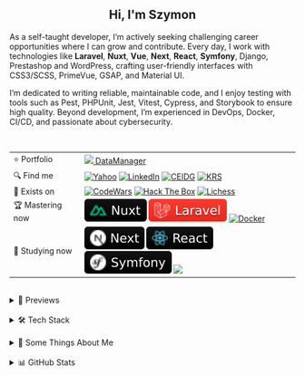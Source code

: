 <h2 align="center">
  Hi, I'm Szymon
</h2>

As a self-taught developer, I’m actively seeking challenging career opportunities where I can grow and contribute. Every day, I work with technologies like **Laravel**, **Nuxt**, **Vue**, **Next**, **React**, **Symfony**, Django, Prestashop and WordPress, crafting user-friendly interfaces with CSS3/SCSS, PrimeVue, GSAP, and Material UI.

I’m dedicated to writing reliable, maintainable code, and I enjoy testing with tools such as Pest, PHPUnit, Jest, Vitest, Cypress, and Storybook to ensure high quality. Beyond development, I’m experienced in DevOps, Docker, CI/CD, and passionate about cybersecurity.

<br>

<table>
  <tr>
    <td>⭐ Portfolio</td>
    <td>
      <a href="https://datamanager.atomic-it.org" target="_blank"><img src="https://github.com/SzymCode/SzymCode/assets/107359025/8454470d-3f70-484a-b12e-b902530cb9ba" height="12"> DataManager</a>
    </td>
  </tr>
  <tr>
    <td>🔍 Find me</td>
    <td>
      <a href="mailto:szymon.radomski@yahoo.com" target="_blank"><img src="https://img.shields.io/badge/Yahoo!-410093?logo=yahoo&logoColor=white" alt="Yahoo" /></a>
      <a href="https://www.linkedin.com/in/szymon-radomski/" target="_blank"><img src="https://img.shields.io/badge/LinkedIn-0A66C2?logo=linkedin&logoColor=white" alt="LinkedIn" /></a>
      <a href="https://aplikacja.ceidg.gov.pl/ceidg/ceidg.public.ui/SearchDetails.aspx?Id=177fdeed-09b6-45a4-b255-78fb8ea8db16" target="_blank"><img src="https://img.shields.io/badge/CEIDG-BB0A30" alt="CEIDG" /></a>
      <a href="https://wyszukiwarka-krs.ms.gov.pl/dane-szczegolowe-podmiotu;numerKRS=8956EYQf1XWH0%2FMfEQTuJA%3D%3D;typ=P" target="_blank"><img src="https://img.shields.io/badge/KRS-0052a5" alt="KRS" /></a>
    </td>
  </tr>
  <tr>
    <td>🚀 Exists on</td>
    <td>
      <a href="https://www.codewars.com/users/SzymCode" target="_blank"><img src="https://img.shields.io/badge/CodeWars-4%20KYU-1f5be7?logo=codewars&logoColor=white" alt="CodeWars" /></a>
      <a href="https://app.hackthebox.com/profile/2421667" target="_blank"><img src="https://img.shields.io/badge/HTB-111927?logo=hackthebox&logoColor=9FEF00" alt="Hack The Box" /></a>
      <a href="https://lichess.org/@/S1CChess" target="_blank"><img src="https://img.shields.io/badge/Lichess-000000?logo=lichess&logoColor=white" alt="Lichess" /></a>
    </td>
  </tr>
  <tr>
    <td>🏆 Mastering now</td>
    <td>
      <a href="https://nuxt.com/" target="_blank"><img src="/img/technologies/badge/nuxt.svg" alt="Nuxt badge" /></a>
      <a href="https://laravel.com/" target="_blank"><img src="/img/technologies/badge/laravel.svg" alt="Laravel badge" /></a>
      <a href="https://www.docker.com/" target="_blank"><img src="https://img.shields.io/badge/Docker-2496ED?logo=docker&logoColor=white" alt="Docker" /></a>
    </td>
  </tr>
  <tr>
    <td>📘 Studying now</td>
    <td>
      <a href="https://nextjs.org/" target="_blank"><img src="/img/technologies/badge/next.svg" alt="Next badge" /></a>
      <a href="https://react.dev/" target="_blank"><img src="/img/technologies/badge/react.svg" alt="React badge" /></a>
      <a href="https://symfony.com/" target="_blank"><img src="/img/technologies/badge/symfony.svg" alt="Symfony badge" /></a>
      <a href="https://kubernetes.io/" target="_blank"><img src="https://img.shields.io/badge/K8s-326CE5?&logo=kubernetes&logoColor=white" /></a>
    </td>
  </tr>
</table>


<br>



<details> <summary> 🔗 Previews </summary>
<br>
<table>
  <th>
    Project
  </th>  
  <th>
    Tech stack
  </th>
  <tr>
    <td>
      <a href="https://datamanager.atomic-it.org" target="_blank">
        DataManager
      </a>
    </td>
    <td>
      <a href="https://www.typescriptlang.org/" target="_blank"><img src="/img/technologies/logo/typescript.svg" height="25" width="25" alt="TypeScript" /></a>
      <a href="https://www.php.net/" target="_blank"><img src="/img/technologies/logo/php.svg" height="25" width="25" alt="PHP" /></a>
      <a href="https://laravel.com/" target="_blank"><img src="/img/technologies/logo/laravel.svg" height="25" width="25" alt="Laravel" /></a>
      <a href="https://nuxt.com/" target="_blank"><img src="/img/technologies/logo/nuxt.svg" height="25" width="25" alt="Nuxt" /></a>
      <a href="https://vuejs.org/" target="_blank"><img src="/img/technologies/logo/vue.svg" height="25" width="25" alt="Vue" /></a>
      <a href="https://pinia.vuejs.org/" target="_blank"><img src="/img/technologies/logo/pinia.svg" height="25" width="25" alt="Pinia" /></a>
      <a href="https://primevue.org/" target="_blank"><img src="/img/technologies/logo/primevue.svg" height="25" width="25" alt="PrimeVue" /></a>
      <a href="https://www.chartjs.org/" target="_blank"><img src="/img/technologies/logo/chart-js.svg" height="25" width="25" alt="Chart.js" /></a>
      <a href="https://greensock.com/gsap/" target="_blank"><img src="/img/technologies/logo/gsap.svg" height="25" width="25" alt="GSAP" /></a>
      <a href="https://sass-lang.com/" target="_blank"><img src="/img/technologies/logo/sass.svg" height="25" width="25" alt="Sass" /></a>
      <a href="https://html.com/" target="_blank"><img src="/img/technologies/logo/html5.svg" height="25" width="25" alt="HTML5" /></a>
      <a href="https://www.docker.com/" target="_blank"><img src="/img/technologies/logo/docker.svg" height="25" width="25" alt="Docker" /></a>
      <a href="https://www.heroku.com/" target="_blank"><img src="/img/technologies/logo/heroku.svg" height="25" width="25" alt="Heroku" /></a>
      <a href="https://www.mysql.com/" target="_blank"><img src="/img/technologies/logo/mysql.svg" height="25" width="25" alt="MySQL" /></a>
      <a href="https://pestphp.com/" target="_blank"><img src="/img/technologies/logo/pest.svg" height="24" width="24" alt="PestPHP" /></a>
      <a href="https://vitest.dev/" target="_blank"><img src="/img/technologies/logo/vitest.svg" height="25" width="25" alt="Vitest" /></a>
      <a href="https://storybook.js.org/" target="_blank"><img src="/img/technologies/logo/storybook.svg" height="25" width="25" alt="Storybook" /></a>
      <a href="https://www.cypress.io/" target="_blank"><img src="/img/technologies/logo/cypress.svg" height="25" width="25" alt="Cypress" /></a>
      <a href="https://biomejs.dev/" target="_blank"><img src="/img/technologies/logo/biome.svg" height="25" width="25" alt="Biome" /></a>
      <a href="https://stylelint.io/" target="_blank"><img src="/img/technologies/logo/stylelint.svg" height="25" width="25" alt="Stylelint" /></a>
      <a href="https://github.com/features/actions" target="_blank"><img src="/img/technologies/logo/github.svg" height="25" width="25" alt="Github Actions" /></a>
      <a href="https://typicode.github.io/husky/" target="_blank"><img src="/img/technologies/logo/husky.svg" height="25" width="25" alt="Husky" /></a>
      <a href="https://sonarcloud.io/" target="_blank"><img src="/img/technologies/logo/sonarcloud.svg" height="25" width="25" alt="SonarCloud" /></a>
    </td>
  </tr>
  <tr>
    <td>
      <a href="https://atomic-it.org/" target="_blank">
        Atomic IT
      </a>
    </td>
    <td>
      <a href="https://www.typescriptlang.org/" target="_blank"><img src="/img/technologies/logo/typescript.svg" height="25" width="25" alt="TypeScript" /></a>
      <a href="https://hub.nuxt.com/" target="_blank"><img src="/img/technologies/logo/nuxthub.svg" height="25" width="25" alt="NuxtHub" /></a>
      <a href="https://nuxt.com/" target="_blank"><img src="/img/technologies/logo/nuxt.svg" height="25" width="25" alt="Nuxt" /></a>
      <a href="https://vuejs.org/" target="_blank"><img src="/img/technologies/logo/vue.svg" height="25" width="25" alt="Vue" /></a>
      <a href="https://primevue.org/" target="_blank"><img src="/img/technologies/logo/primevue.svg" height="25" width="25" alt="PrimeVue" /></a>
      <a href="https://www.chartjs.org/" target="_blank"><img src="/img/technologies/logo/chart-js.svg" height="25" width="25" alt="Chart.js" /></a>
      <a href="https://sass-lang.com/" target="_blank"><img src="/img/technologies/logo/sass.svg" height="25" width="25" alt="Sass" /></a>
      <a href="https://html.com/" target="_blank"><img src="/img/technologies/logo/html5.svg" height="25" width="25" alt="HTML5" /></a>
      <a href="https://www.docker.com/" target="_blank"><img src="/img/technologies/logo/docker.svg" height="25" width="25" alt="Docker" /></a>
      <a href="https://vitest.dev/" target="_blank"><img src="/img/technologies/logo/vitest.svg" height="25" width="25" alt="Vitest" /></a>
      <a href="https://github.com/features/actions" target="_blank"><img src="/img/technologies/logo/github.svg" height="25" width="25" alt="Github Actions" /></a>
      <a href="https://typicode.github.io/husky/" target="_blank"><img src="/img/technologies/logo/husky.svg" height="25" width="25" alt="Husky" /></a>
      <a href="https://stylelint.io/" target="_blank"><img src="/img/technologies/logo/stylelint.svg" height="25" width="25" alt="Stylelint" /></a>
      <a href="https://eslint.org/" target="_blank"><img src="/img/technologies/logo/eslint.svg" height="25" width="25" alt="ESLint" /></a>
      <a href="https://prettier.io/" target="_blank"><img src="/img/technologies/logo/prettier.svg" height="25" width="25" alt="Prettier" /></a>
    </td>
  </tr>
  <tr>
    <td>
      <a href="https://github.com/Atomic-IT/NuxtStarter" target="_blank">
        NuxtStarter
      </a>
    </td>
    <td>
      <a href="https://www.typescriptlang.org/" target="_blank"><img src="/img/technologies/logo/typescript.svg" height="25" width="25" alt="TypeScript" /></a>
      <a href="https://hub.nuxt.com/" target="_blank"><img src="/img/technologies/logo/nuxthub.svg" height="25" width="25" alt="NuxtHub" /></a>
      <a href="https://nuxt.com/" target="_blank"><img src="/img/technologies/logo/nuxt.svg" height="25" width="25" alt="Nuxt" /></a>
      <a href="https://vuejs.org/" target="_blank"><img src="/img/technologies/logo/vue.svg" height="25" width="25" alt="Vue" /></a>
      <a href="https://sass-lang.com/" target="_blank"><img src="/img/technologies/logo/sass.svg" height="25" width="25" alt="Sass" /></a>
      <a href="https://html.com/" target="_blank"><img src="/img/technologies/logo/html5.svg" height="25" width="25" alt="HTML5" /></a>
      <a href="https://www.docker.com/" target="_blank"><img src="/img/technologies/logo/docker.svg" height="25" width="25" alt="Docker" /></a>
      <a href="https://vitest.dev/" target="_blank"><img src="/img/technologies/logo/vitest.svg" height="25" width="25" alt="Vitest" /></a>
      <a href="https://github.com/features/actions" target="_blank"><img src="/img/technologies/logo/github.svg" height="25" width="25" alt="Github Actions" /></a>
      <a href="https://typicode.github.io/husky/" target="_blank"><img src="/img/technologies/logo/husky.svg" height="25" width="25" alt="Husky" /></a>
      <a href="https://stylelint.io/" target="_blank"><img src="/img/technologies/logo/stylelint.svg" height="25" width="25" alt="Stylelint" /></a>
      <a href="https://eslint.org/" target="_blank"><img src="/img/technologies/logo/eslint.svg" height="25" width="25" alt="ESLint" /></a>
      <a href="https://prettier.io/" target="_blank"><img src="/img/technologies/logo/prettier.svg" height="25" width="25" alt="Prettier" /></a>
    </td>
  </tr>
  <tr>
    <td>
      <a href="https://vue-charts-sc.vercel.app/" target="_blank">
        VueCharts
      </a>
    </td>
    <td>
      <a href="https://www.typescriptlang.org/" target="_blank"><img src="/img/technologies/logo/typescript.svg" height="25" width="25" alt="TypeScript" /></a>
      <a href="https://vuejs.org/" target="_blank"><img src="/img/technologies/logo/vue.svg" height="25" width="25" alt="Vue" /></a>
      <a href="https://primevue.org/" target="_blank"><img src="/img/technologies/logo/primevue.svg" height="25" width="25" alt="PrimeVue" /></a>
      <a href="https://www.chartjs.org/" target="_blank"><img src="/img/technologies/logo/chart-js.svg" height="25" width="25" alt="Chart.js" /></a>
      <a href="https://html.com/" target="_blank"><img src="/img/technologies/logo/html5.svg" height="25" width="25" alt="HTML5" /></a>
      <a href="https://www.w3.org/Style/CSS/Overview.en.html" target="_blank"><img src="/img/technologies/logo/css3.svg" height="25" width="25" alt="CSS3" /></a>
      <a href="https://vite.dev/" target="_blank"><img src="/img/technologies/logo/vite.svg" height="25" width="25" alt="Vite" /></a>
      <a href="https://prettier.io/" target="_blank"><img src="/img/technologies/logo/prettier.svg" height="25" width="25" alt="Prettier" /></a>
    </td>
  </tr>
  <tr>
    <td>
      <a href="https://github.com/SzymCode/RecruitmentTasks/tree/patient-manager" target="_blank">
        PatientManager
      </a>
    </td>
    <td>
      <a href="https://www.typescriptlang.org/" target="_blank"><img src="/img/technologies/logo/typescript.svg" height="25" width="25" alt="TypeScript" /></a>
      <a href="https://www.php.net/" target="_blank"><img src="/img/technologies/logo/php.svg" height="25" width="25" alt="PHP" /></a>
      <a href="https://laravel.com/" target="_blank"><img src="/img/technologies/logo/laravel.svg" height="25" width="25" alt="Laravel" /></a>
      <a href="https://nuxt.com/" target="_blank"><img src="/img/technologies/logo/nuxt.svg" height="25" width="25" alt="Nuxt" /></a>
      <a href="https://vuejs.org/" target="_blank"><img src="/img/technologies/logo/vue.svg" height="25" width="25" alt="Vue" /></a>
      <a href="https://primevue.org/" target="_blank"><img src="/img/technologies/logo/primevue.svg" height="25" width="25" alt="PrimeVue" /></a>
      <a href="https://sass-lang.com/" target="_blank"><img src="/img/technologies/logo/sass.svg" height="25" width="25" alt="Sass" /></a>
      <a href="https://html.com/" target="_blank"><img src="/img/technologies/logo/html5.svg" height="25" width="25" alt="HTML5" /></a>
      <a href="https://www.docker.com/" target="_blank"><img src="/img/technologies/logo/docker.svg" height="25" width="25" alt="Docker" /></a>
      <a href="https://www.mysql.com/" target="_blank"><img src="/img/technologies/logo/mysql.svg" height="25" width="25" alt="MySQL" /></a>
      <a href="https://pestphp.com/" target="_blank"><img src="/img/technologies/logo/pest.svg" height="24" width="24" alt="PestPHP" /></a>
      <a href="https://biomejs.dev/" target="_blank"><img src="/img/technologies/logo/biome.svg" height="25" width="25" alt="Biome" /></a>
      <a href="https://github.com/features/actions" target="_blank"><img src="/img/technologies/logo/github.svg" height="25" width="25" alt="Github Actions" /></a>
      <a href="https://typicode.github.io/husky/" target="_blank"><img src="/img/technologies/logo/husky.svg" height="25" width="25" alt="Husky" /></a>
    </td>
  </tr>
  <tr>
    <td>
      <a href="https://github.com/SzymCode/RecruitmentTasks/tree/admin-panel" target="_blank">
        AdminPanel
      </a>
    </td>
    <td>
      <a href="https://www.typescriptlang.org/" target="_blank"><img src="/img/technologies/logo/typescript.svg" height="25" width="25" alt="TypeScript" /></a>
      <a href="https://www.php.net/" target="_blank"><img src="/img/technologies/logo/php.svg" height="25" width="25" alt="PHP" /></a>
      <a href="https://laravel.com/" target="_blank"><img src="/img/technologies/logo/laravel.svg" height="25" width="25" alt="Laravel" /></a>
      <a href="https://vuejs.org/" target="_blank"><img src="/img/technologies/logo/vue.svg" height="25" width="25" alt="Vue" /></a>
      <a href="https://getbootstrap.com/" target="_blank"><img src="/img/technologies/logo/bootstrap.svg" height="25" width="25" alt="Bootstrap" /></a>
      <a href="https://www.w3.org/Style/CSS/Overview.en.html" target="_blank"><img src="/img/technologies/logo/css3.svg" height="25" width="25" alt="CSS3" /></a>
      <a href="https://html.com/" target="_blank"><img src="/img/technologies/logo/html5.svg" height="25" width="25" alt="HTML5" /></a>
      <a href="https://www.docker.com/" target="_blank"><img src="/img/technologies/logo/docker.svg" height="25" width="25" alt="Docker" /></a>
      <a href="https://www.heroku.com/" target="_blank"><img src="/img/technologies/logo/heroku.svg" height="25" width="25" alt="Heroku" /></a>
      <a href="https://vite.dev/" target="_blank"><img src="/img/technologies/logo/vite.svg" height="25" width="25" alt="Vite" /></a>
      <a href="https://www.mysql.com/" target="_blank"><img src="/img/technologies/logo/mysql.svg" height="25" width="25" alt="MySQL" /></a>
      <a href="https://phpunit.de/" target="_blank"><img src="/img/technologies/logo/phpunit.svg" height="25" width="25" alt="PHPUnit" /></a>
      <a href="https://prettier.io/" target="_blank"><img src="/img/technologies/logo/prettier.svg" height="25" width="25" alt="Prettier" /></a>
    </td>
  </tr>
  <tr>
    <td>
      <a href="https://github.com/SzymCode/RecruitmentTasks/tree/linkhouse-blog" target="_blank">
        LinkhouseBlog
      </a>
    </td>
    <td>
      <a href="https://www.typescriptlang.org/" target="_blank"><img src="/img/technologies/logo/typescript.svg" height="25" width="25" alt="TypeScript" /></a>
      <a href="https://www.php.net/" target="_blank"><img src="/img/technologies/logo/php.svg" height="25" width="25" alt="PHP" /></a>
      <a href="https://laravel.com/" target="_blank"><img src="/img/technologies/logo/laravel.svg" height="25" width="25" alt="Laravel" /></a>
      <a href="https://vuejs.org/" target="_blank"><img src="/img/technologies/logo/vue.svg" height="25" width="25" alt="Vue" /></a>
      <a href="https://getbootstrap.com/" target="_blank"><img src="/img/technologies/logo/bootstrap.svg" height="25" width="25" alt="Bootstrap" /></a>
      <a href="https://www.w3.org/Style/CSS/Overview.en.html" target="_blank"><img src="/img/technologies/logo/css3.svg" height="25" width="25" alt="CSS3" /></a>
      <a href="https://html.com/" target="_blank"><img src="/img/technologies/logo/html5.svg" height="25" width="25" alt="HTML5" /></a>
      <a href="https://www.docker.com/" target="_blank"><img src="/img/technologies/logo/docker.svg" height="25" width="25" alt="Docker" /></a>
      <a href="https://www.heroku.com/" target="_blank"><img src="/img/technologies/logo/heroku.svg" height="25" width="25" alt="Heroku" /></a>
      <a href="https://vite.dev/" target="_blank"><img src="/img/technologies/logo/vite.svg" height="25" width="25" alt="Vite" /></a>
      <a href="https://www.mysql.com/" target="_blank"><img src="/img/technologies/logo/mysql.svg" height="25" width="25" alt="MySQL" /></a>
      <a href="https://pestphp.com/" target="_blank"><img src="/img/technologies/logo/pest.svg" height="25" width="25" alt="Pest" /></a>
      <a href="https://github.com/features/actions"><img src="/img/technologies/logo/github.svg" height="25" width="25" alt="Github Actions" /></a>
      <a href="https://typicode.github.io/husky/" target="_blank"><img src="/img/technologies/logo/husky.svg" height="25" width="25" alt="Husky" /></a>
      <a href="https://eslint.org/" target="_blank"><img src="/img/technologies/logo/eslint.svg" height="25" width="25" alt="ESLint" /></a>
      <a href="https://prettier.io/" target="_blank"><img src="/img/technologies/logo/prettier.svg" height="25" width="25" alt="Prettier" /></a>
    </td>
  </tr>
  <tr>
    <td>
      <a href="https://github.com/SzymCode/RecruitmentTasks/tree/article-system" target="_blank">
        ArticleSystem
      </a>
    </td>
    <td>
      <a href="https://www.javascript.com/" target="_blank"><img src="/img/technologies/logo/javascript.svg" height="25" width="25" alt="JavaScript" /></a>
      <a href="https://www.php.net/" target="_blank"><img src="/img/technologies/logo/php.svg" height="25" width="25" alt="PHP" /></a>
      <a href="https://laravel.com/" target="_blank"><img src="/img/technologies/logo/laravel.svg" height="25" width="25" alt="Laravel" /></a>
      <a href="https://vuejs.org/" target="_blank"><img src="/img/technologies/logo/vue.svg" height="25" width="25" alt="Vue" /></a>
      <a href="https://sass-lang.com/" target="_blank"><img src="/img/technologies/logo/sass.svg" height="25" width="25" alt="Sass" /></a>
      <a href="https://html.com/" target="_blank"><img src="/img/technologies/logo/html5.svg" height="25" width="25" alt="HTML5" /></a>
      <a href="https://www.heroku.com/" target="_blank"><img src="/img/technologies/logo/heroku.svg" height="25" width="25" alt="Heroku" /></a>
      <a href="https://vite.dev/" target="_blank"><img src="/img/technologies/logo/vite.svg" height="25" width="25" alt="Vite" /></a>
      <a href="https://www.mysql.com/" target="_blank"><img src="/img/technologies/logo/mysql.svg" height="25" width="25" alt="MySQL" /></a>
      <a href="https://pestphp.com/" target="_blank"><img src="/img/technologies/logo/pest.svg" height="25" width="25" alt="Pest" /></a>
      <a href="https://github.com/features/actions" target="_blank"><img src="/img/technologies/logo/github.svg" height="25" width="25" alt="Github Actions" /></a>
      <a href="https://typicode.github.io/husky/" target="_blank"><img src="/img/technologies/logo/husky.svg" height="25" width="25" alt="Husky" /></a>
      <a href="https://eslint.org/" target="_blank"><img src="/img/technologies/logo/eslint.svg" height="25" width="25" alt="ESLint" /></a>
      <a href="https://prettier.io/" target="_blank"><img src="/img/technologies/logo/prettier.svg" height="25" width="25" alt="Prettier" /></a>
    </td>
  </tr>
  <tr>
    <td>
      <a href="https://github.com/SzymCode/RecruitmentTasks/tree/tag-manager" target="_blank">
        TagManager
      </a>
    </td>
    <td>
      <a href="https://www.typescriptlang.org/" target="_blank"><img src="/img/technologies/logo/typescript.svg" height="25" width="25" alt="TypeScript" /></a>
      <a href="https://react.dev/" target="_blank"><img src="/img/technologies/logo/react.svg" height="25" width="25" alt="React" /></a>
      <a href="https://redux.js.org/" target="_blank"><img src="/img/technologies/logo/redux.svg" height="25" width="25" alt="Redux" /></a>
      <a href="https://html.com/" target="_blank"><img src="/img/technologies/logo/html5.svg" height="25" width="25" alt="HTML5" /></a>
      <a href="https://chakra-ui.com/" target="_blank"><img src="/img/technologies/logo/chakra-ui.svg" height="25" width="25" alt="Chakra UI" /></a>
      <a href="https://storybook.js.org/" target="_blank"><img src="/img/technologies/logo/storybook.svg" height="25" width="25" alt="Storybook" /></a>
      <a href="https://www.heroku.com/" target="_blank"><img src="/img/technologies/logo/heroku.svg" height="25" width="25" alt="Heroku" /></a>
      <a href="https://vite.dev/" target="_blank"><img src="/img/technologies/logo/vite.svg" height="25" width="25" alt="Vite" /></a>
      <a href="https://typicode.github.io/husky/" target="_blank"><img src="/img/technologies/logo/husky.svg" height="25" width="25" alt="Husky" /></a>
      <a href="https://eslint.org/" target="_blank"><img src="/img/technologies/logo/eslint.svg" height="25" width="25" alt="ESLint" /></a>
      <a href="https://prettier.io/" target="_blank"><img src="/img/technologies/logo/prettier.svg" height="25" width="25" alt="Prettier" /></a>
    </td>
  </tr>
  <tr>
    <td>
      <a href="https://www.szymco.de" target="_blank">
        Portfolio
      </a>
    </td>
    <td>
      <a href="https://www.typescriptlang.org/" target="_blank"><img src="/img/technologies/logo/typescript.svg" height="25" width="25" alt="TypeScript" /></a>
      <a href="https://nextjs.org/" target="_blank"><img src="/img/technologies/logo/next.svg" height="25" width="25" alt="Next" /></a>
      <a href="https://react.dev/" target="_blank"><img src="/img/technologies/logo/react.svg" height="25" width="25" alt="React" /></a>
      <a href="https://tailwindcss.com/" target="_blank"><img src="/img/technologies/logo/tailwind.svg" height="25" width="25" alt="Tailwind" /></a>
      <a href="https://html.com/" target="_blank"><img src="/img/technologies/logo/html5.svg" height="25" width="25" alt="HTML5" /></a>
      <a href="https://eslint.org/" target="_blank"><img src="/img/technologies/logo/eslint.svg" height="25" width="25" alt="ESLint" /></a>
      <a href="https://prettier.io/" target="_blank"><img src="/img/technologies/logo/prettier.svg" height="25" width="25" alt="Prettier" /></a>
    </td>
  </tr>
  <tr>
    <td>
      <a href="https://www.timeless-books.com" target="_blank">
        TimelessBooks
      </a>
    </td>
    <td>
      <a href="https://www.typescriptlang.org/" target="_blank"><img src="/img/technologies/logo/typescript.svg" height="25" width="25" alt="TypeScript" /></a>
      <a href="https://vuejs.org/" target="_blank"><img src="/img/technologies/logo/vue.svg" height="25" width="25" alt="Vue" /></a>
      <a href="https://primevue.org/" target="_blank"><img src="/img/technologies/logo/primevue.svg" height="25" width="25" alt="PrimeVue" /></a>
      <a href="https://html.com/" target="_blank"><img src="/img/technologies/logo/html5.svg" height="25" width="25" alt="HTML5" /></a>
      <a href="https://www.w3.org/Style/CSS/Overview.en.html" target="_blank"><img src="/img/technologies/logo/css3.svg" height="25" width="25" alt="CSS3" /></a>
      <a href="https://vite.dev/" target="_blank"><img src="/img/technologies/logo/vite.svg" height="25" width="25" alt="Vite" /></a>
      <a href="https://typicode.github.io/husky/" target="_blank"><img src="/img/technologies/logo/husky.svg" height="25" width="25" alt="Husky" /></a>
      <a href="https://eslint.org/" target="_blank"><img src="/img/technologies/logo/eslint.svg" height="25" width="25" alt="ESLint" /></a>
      <a href="https://prettier.io/" target="_blank"><img src="/img/technologies/logo/prettier.svg" height="25" width="25" alt="Prettier" /></a>
    </td>
  </tr>
  <tr>
    <td>
      <a href="https://www.giard-design.szymco.de" target="_blank">
        GiardDesign
      </a>
    </td>
    <td>
      <a href="https://www.javascript.com/" target="_blank"><img src="/img/technologies/logo/javascript.svg" height="25" width="25" alt="JavaScript" /></a>
      <a href="https://getbootstrap.com/" target="_blank"><img src="/img/technologies/logo/bootstrap.svg" height="25" width="25" alt="Bootstrap" /></a>
      <a href="https://tailwindcss.com/" target="_blank"><img src="/img/technologies/logo/tailwind.svg" height="25" width="25" alt="Tailwind" /></a>
      <a href="https://html.com/" target="_blank"><img src="/img/technologies/logo/html5.svg" height="25" width="25" alt="HTML5" /></a>
    </td>
  </tr>
  <tr>
    <td>
      <a href="https://www.la-mountains.szymco.de" target="_blank">
        LAMountains
      </a>
    </td>
    <td>
      <a href="https://www.javascript.com/" target="_blank"><img src="/img/technologies/logo/javascript.svg" height="25" width="25" alt="JavaScript" /></a>
      <a href="https://getbootstrap.com/" target="_blank"><img src="/img/technologies/logo/bootstrap.svg" height="25" width="25" alt="Bootstrap" /></a>
      <a href="https://www.w3.org/Style/CSS/Overview.en.html" target="_blank"><img src="/img/technologies/logo/css3.svg" height="25" width="25" alt="CSS3" /></a>
      <a href="https://html.com/" target="_blank"><img src="/img/technologies/logo/html5.svg" height="25" width="25" alt="HTML5" /></a>
    </td>
  </tr>
  <tr>
    <td>
      <a href="https://www.google-browser.szymco.de" target="_blank">
        GoogleBrowser
      </a>
    </td>
    <td>
      <a href="https://www.typescriptlang.org/" target="_blank"><img src="/img/technologies/logo/typescript.svg" height="25" width="25" alt="TypeScript" /></a>
      <a href="https://react.dev/" target="_blank"><img src="/img/technologies/logo/react.svg" height="25" width="25" alt="React" /></a>
      <a href="https://tailwindcss.com/" target="_blank"><img src="/img/technologies/logo/tailwind.svg" height="25" width="25" alt="Tailwind" /></a>
      <a href="https://html.com/" target="_blank"><img src="/img/technologies/logo/html5.svg" height="25" width="25" alt="HTML5" /></a>
    </td>
  </tr>
  <tr>
    <td>
      <a href="https://www.e-commerce.szymco.de" target="_blank">
        ECommerce
      </a>
    </td>
    <td>
      <a href="https://www.javascript.com/" target="_blank"><img src="/img/technologies/logo/javascript.svg" height="25" width="25" alt="JavaScript" /></a>
      <a href="https://nextjs.org/" target="_blank"><img src="/img/technologies/logo/next.svg" height="25" width="25" alt="Next" /></a>
      <a href="https://react.dev/" target="_blank"><img src="/img/technologies/logo/react.svg" height="25" width="25" alt="React" /></a>
      <a href="https://redux.js.org/" target="_blank"><img src="/img/technologies/logo/redux.svg" height="25" width="25" alt="Redux" /></a>
      <a href="https://tailwindcss.com/" target="_blank"><img src="/img/technologies/logo/tailwind.svg" height="25" width="25" alt="Tailwind" /></a>
      <a href="https://html.com/" target="_blank"><img src="/img/technologies/logo/html5.svg" height="25" width="25" alt="HTML5" /></a>
      <a href="https://strapi.io/" target="_blank"><img src="/img/technologies/logo/strapi.svg" height="25" width="25" alt="Strapi" /></a>
      <a href="https://eslint.org/" target="_blank"><img src="/img/technologies/logo/eslint.svg" height="25" width="25" alt="ESLint" /></a>
    </td>
  </tr>
  <tr>
    <td>
      <a href="https://github.com/SzymCode/DiscordClone" target="_blank">
        DiscordClone
      </a>
    </td>
    <td>
      <a href="https://www.javascript.com/" target="_blank"><img src="/img/technologies/logo/javascript.svg" height="25" width="25" alt="JavaScript" /></a>
      <a href="https://react.dev/" target="_blank"><img src="/img/technologies/logo/react.svg" height="25" width="25" alt="React" /></a>
      <a href="https://redux.js.org/" target="_blank"><img src="/img/technologies/logo/redux.svg" height="25" width="25" alt="Redux" /></a>
      <a href="https://tailwindcss.com/" target="_blank"><img src="/img/technologies/logo/tailwind.svg" height="25" width="25" alt="Tailwind" /></a>
      <a href="https://html.com/" target="_blank"><img src="/img/technologies/logo/html5.svg" height="25" width="25" alt="HTML5" /></a>
      <a href="https://firebase.google.com/" target="_blank"><img src="/img/technologies/logo/firebase.svg" height="25" width="25" alt="Firebase" /></a>
    </td>
  </tr>
  <tr>
    <td>
      <a href="https://github.com/SzymCode/RegistrationDjango" target="_blank">
        Registration
      </a>
    </td>
    <td>
      <a href="https://www.python.org/" target="_blank"><img src="/img/technologies/logo/python.svg" height="25" width="25" alt="Python" /></a>
      <a href="https://www.djangoproject.com/" target="_blank"><img src="/img/technologies/logo/django.svg" height="25" width="25" alt="Django" /></a>
      <a href="https://www.w3.org/Style/CSS/Overview.en.html" target="_blank"><img src="/img/technologies/logo/css3.svg" height="25" width="25" alt="CSS3" /></a>
      <a href="https://tailwindcss.com/" target="_blank"><img src="/img/technologies/logo/tailwind.svg" height="25" width="25" alt="Tailwind" /></a>
      <a href="https://html.com/" target="_blank"><img src="/img/technologies/logo/html5.svg" height="25" width="25" alt="HTML5" /></a>
      <a href="https://www.docker.com/" target="_blank"><img src="/img/technologies/logo/docker.svg" height="25" width="25" alt="Docker" /></a>
      <a href="https://www.heroku.com/" target="_blank"><img src="/img/technologies/logo/heroku.svg" height="25" width="25" alt="Heroku" /></a>
    </td>
  </tr>
  <tr>
    <td>
      <a href="https://www.rwd-navbar.szymco.de" target="_blank">
        RWD Navbar
      </a>
    </td>
    <td>
      <a href="https://www.javascript.com/" target="_blank"><img src="/img/technologies/logo/javascript.svg" height="25" width="25" alt="JavaScript" /></a>
      <a href="https://www.w3.org/Style/CSS/Overview.en.html" target="_blank"><img src="/img/technologies/logo/css3.svg" height="25" width="25" alt="CSS3" /></a>
      <a href="https://html.com/" target="_blank"><img src="/img/technologies/logo/html5.svg" height="25" width="25" alt="HTML5" /></a>
    </td>
  </tr>
  <tr>
    <td>
      <a href="https://www.rwd-footer.szymco.de" target="_blank">
        RWD Footer
      </a>
    </td>
    <td>
      <a href="https://www.w3.org/Style/CSS/Overview.en.html" target="_blank"><img src="/img/technologies/logo/css3.svg" height="25" width="25" alt="CSS3" /></a>
      <a href="https://html.com/" target="_blank"><img src="/img/technologies/logo/html5.svg" height="25" width="25" alt="HTML5" /></a>
    </td>
  </tr>
</table>

</details>    
<br>


<details> <summary> 🛠️ Tech Stack  </summary>

<br>
<table>
  <tr>
    <td>
      <b> Language </b>
    </td>
    <td>
      <a href="https://www.php.net/" target="_blank"><img src="/img/technologies/badge/php.svg" alt="PHP badge" /></a>
      <a href="https://www.typescriptlang.org/" target="_blank"><img src="/img/technologies/badge/typescript.svg" alt="TypeScript badge" /></a>
      <a href="https://www.javascript.com/" target="_blank"><img src="/img/technologies/badge/javascript.svg" alt="JavaScript badge" /></a>
      <a href="https://html.com/" target="_blank"><img src="/img/technologies/badge/html5.svg" alt="HTML5 badge" /></a>
      <a href="https://www.w3.org/Style/CSS/Overview.en.html" target="_blank"><img src="/img/technologies/badge/css3.svg" alt="CSS3 badge" /></a>
      <a href="https://www.python.org/" target="_blank"><img src="/img/technologies/badge/python.svg" alt="Python badge" /></a>
      <a href="https://www.gcode.org/" target="_blank"><img src="/img/technologies/badge/g-code.svg" alt="G-code badge" /></a>
      <a href="https://www.cplusplus.com/" target="_blank"><img src="/img/technologies/badge/c++.svg" alt="C++ badge" /></a>
      <a href="https://www.markdownguide.org/" target="_blank"><img src="/img/technologies/badge/markdown.svg" alt="MarkDown badge" /></a>
    </td>
  </tr>
  <tr>
    <td>
     <b> Main </b>
    </td>
    <td>
      <a href="https://www.prestashop.com/" target="_blank"><img src="/img/technologies/badge/prestashop.svg" alt="PrestaShop badge" /></a>
      <a href="https://laravel.com/" target="_blank"><img src="/img/technologies/badge/laravel.svg" alt="Laravel badge" /></a>
      <a href="https://nuxt.com/" target="_blank"><img src="/img/technologies/badge/nuxt.svg" alt="Nuxt badge" /></a>
      <a href="https://vuejs.org/" target="_blank"><img src="/img/technologies/badge/vue.svg" alt="Vue badge" /></a>
      <a href="https://sass-lang.com/" target="_blank"><img src="/img/technologies/badge/sass.svg" alt="Sass badge" /></a>
      <a href="https://www.chartjs.org/" target="_blank"><img src="/img/technologies/badge/chart-js.svg" alt="Chart.js badge" /></a>
      <a href="https://storybook.js.org/" target="_blank"><img src="/img/technologies/badge/storybook.svg" alt="Storybook badge" /></a>
      <a href="https://vitest.dev/" target="_blank"><img src="/img/technologies/badge/vitest.svg" alt="Vitest badge" /></a>
    </td>
  </tr>
  <tr>
    <td>
      Intermediate
    </td>
    <td>
      <a href="https://symfony.com/" target="_blank"><img src="/img/technologies/badge/symfony.svg" alt="Symfony badge" /></a>
      <a href="https://nextjs.org/" target="_blank"><img src="/img/technologies/badge/next.svg" alt="Next badge" /></a>
      <a href="https://react.dev/" target="_blank"><img src="/img/technologies/badge/react.svg" alt="React badge" /></a>
      <a href="https://www.djangoproject.com/" target="_blank"><img src="/img/technologies/badge/django.svg" alt="Django badge" /></a>
      <a href="https://ui.shadcn.com/" target="_blank"><img src="/img/technologies/badge/shadcn.svg" alt="shadcn badge" /></a>
      <a href="https://tailwindcss.com/" target="_blank"><img src="/img/technologies/badge/tailwind.svg" alt="Tailwind badge" /></a>
      <a href="https://jquery.com/" target="_blank"><img src="/img/technologies/badge/jquery.svg" alt="jQuery badge" /></a>
      <a href="https://vite.dev/" target="_blank"><img src="/img/technologies/badge/vite.svg" alt="Vite badge" /></a>
      <a href="https://www.cypress.io/" target="_blank"><img src="/img/technologies/badge/cypress.svg" alt="Cypress badge" /></a>
    </td>
  </tr>
  <tr>
    <td>
      Have experienced
    </td>
    <td>
      <a href="https://getbootstrap.com/" target="_blank"><img src="/img/technologies/badge/bootstrap.svg" alt="Bootstrap badge" /></a>
      <a href="https://mui.com/" target="_blank"><img src="/img/technologies/badge/mui.svg" alt="Material UI badge" /></a>
      <a href="https://quasar.dev/" target="_blank"><img src="/img/technologies/badge/quasar.svg" alt="Quasar badge" /></a>
      <a href="https://chakra-ui.com/" target="_blank"><img src="/img/technologies/badge/chakra-ui.svg" alt="Chakra UI badge" /></a>
      <a href="https://wordpress.org/" target="_blank"><img src="/img/technologies/badge/wordpress.svg" alt="WordPress badge" /></a>
      <a href="https://jestjs.io/" target="_blank"><img src="/img/technologies/badge/jest.svg" alt="Jest badge" /></a>
      <a href="https://nestjs.com/" target="_blank"><img src="/img/technologies/badge/nest-js.svg" alt="Nest.js badge" /></a>
      <a href="https://webpack.js.org/" target="_blank"><img src="/img/technologies/badge/webpack.svg" alt="Webpack badge" /></a>
    </td>
  </tr>
  <tr>
    <td>
      State Management
    </td>
    <td>
      <a href="https://nuxt.com/docs/4.x/api/composables/use-state" target="_blank"><img src="/img/technologies/badge/nuxt-use-state.svg" alt="Nuxt useState badge" /></a>
      <a href="https://nuxt.com/docs/4.x/api/composables/use-cookie" target="_blank"><img src="/img/technologies/badge/nuxt-use-cookie.svg" alt="Nuxt useCookie badge" /></a>
      <a href="https://pinia.vuejs.org/" target="_blank"><img src="/img/technologies/badge/pinia.svg" alt="Pinia badge" /></a>
      <a href="https://react.dev/reference/react/useState" target="_blank"><img src="/img/technologies/badge/react-use-state.svg" alt="React useState badge" /></a>
      <a href="https://redux.js.org/" target="_blank"><img src="/img/technologies/badge/redux.svg" alt="Redux badge" /></a>
      <a href="https://developer.mozilla.org/en-US/docs/Web/API/Window/localStorage" target="_blank"><img src="/img/technologies/badge/local-storage.svg" alt="localStorage badge" /></a>
      <a href="https://developer.mozilla.org/en-US/docs/Web/API/Window/sessionStorage" target="_blank"><img src="/img/technologies/badge/session-storage.svg" alt="sessionStorage badge" /></a>
    </td>
  </tr>
  <tr>
    <td>
      Database
    </td>
    <td>
      <a href="https://www.mysql.com/" target="_blank"><img src="/img/technologies/badge/mysql.svg" alt="MySQL badge" /></a>
      <a href="https://mariadb.org/" target="_blank"><img src="/img/technologies/badge/mariadb.svg" alt="MariaDB badge" /></a>
      <a href="https://www.sqlite.org/index.html" target="_blank"><img src="/img/technologies/badge/sqlite.svg" alt="SQLite badge" /></a>
      <a href="https://www.postgresql.org/" target="_blank"><img src="/img/technologies/badge/postgresql.svg" alt="PostgreSQL badge" /></a>
      <a href="https://redis.io/" target="_blank"><img src="/img/technologies/badge/redis.svg" alt="Redis badge" /></a>
    </td>
  </tr>
  <tr>
    <td>
      IDE
    </td>
    <td>
      <a href="https://www.jetbrains.com/phpstorm/" target="_blank"><img src="/img/technologies/badge/phpstorm.svg" alt="PhpStorm badge" /></a>
      <a href="https://code.visualstudio.com/" target="_blank"><img src="/img/technologies/badge/vs-code.svg" alt="Visual Studio Code badge" /></a>
      <a href="https://www.jetbrains.com/pycharm/" target="_blank"><img src="/img/technologies/badge/pycharm.svg" alt="PyCharm badge" /></a>
      <a href="https://jupyter.org/" target="_blank"><img src="/img/technologies/badge/jupyter.svg" alt="Jupyter badge" /></a>
    </td>
  </tr>
  <tr>
    <td>
      Tool
    </td>
    <td>
      <a href="https://git-scm.com/" target="_blank"><img src="/img/technologies/badge/git.svg" alt="Git badge" /></a>
      <a href="https://www.docker.com/" target="_blank"><img src="/img/technologies/badge/docker.svg" alt="Docker badge" /></a>
      <a href="https://neovim.io/" target="_blank"><img src="/img/technologies/badge/neovim.svg" alt="Neovim badge" /></a>
      <a href="https://nano-editor.org/" target="_blank"><img src="/img/technologies/badge/nano.svg" alt="Nano badge" /></a>
      <a href="https://www.apachefriends.org/" target="_blank"><img src="/img/technologies/badge/xampp.svg" alt="XAMPP badge" /></a>
      <a href="https://filezilla-project.org/" target="_blank"><img src="/img/technologies/badge/filezilla.svg" alt="FileZilla badge" /></a>
      <a href="https://www.figma.com/" target="_blank"><img src="/img/technologies/badge/figma.svg" alt="Figma badge" /></a>
      <a href="https://www.postman.com/" target="_blank"><img src="/img/technologies/badge/postman.svg" alt="Postman badge" /></a>
    </td>
  </tr>
  <tr>
    <td>
      Terminal
    </td>
    <td>
      <a href="https://sw.kovidgoyal.net/kitty/" target="_blank"><img src="/img/technologies/badge/kitty.svg" alt="Kitty badge" /></a>
      <a href="https://fishshell.com/" target="_blank"><img src="/img/technologies/badge/fish.svg" alt="Fish badge" /></a>
      <a href="https://zsh.sourceforge.io/" target="_blank"><img src="/img/technologies/badge/zsh.svg" alt="Zsh badge" /></a>
      <a href="https://www.gnu.org/software/bash/" target="_blank"><img src="/img/technologies/badge/bash.svg" alt="Bash badge" /></a>
      <a href="https://learn.microsoft.com/en-us/powershell/" target="_blank"><img src="/img/technologies/badge/powershell.svg" alt="PowerShell badge" /></a>
    </td>
  </tr>
  <tr>
    <td>
      Package Manager
    </td>
    <td>
      <a href="https://getcomposer.org/" target="_blank"><img src="/img/technologies/badge/composer.svg" alt="Composer badge" /></a>
      <a href="https://www.npmjs.com/" target="_blank"><img src="/img/technologies/badge/npm.svg" alt="NPM badge" /></a>
      <a href="https://pnpm.io/" target="_blank"><img src="/img/technologies/badge/pnpm.svg" alt="pnpm badge" /></a>
      <a href="https://yarnpkg.com/" target="_blank"><img src="/img/technologies/badge/yarn.svg" alt="Yarn badge" /></a>
      <a href="https://aur.archlinux.org/" target="_blank"><img src="/img/technologies/badge/aur.svg" alt="AUR badge" /></a>
      <a href="https://github.com/Jguer/yay" target="_blank"><img src="/img/technologies/badge/yay.svg" alt="YAY badge" /></a>
      <a href="https://archlinux.org/packages/core/x86_64/pacman/" target="_blank"><img src="/img/technologies/badge/pacman.svg" alt="Pacman badge" /></a>
      <a href="https://archlinux.org/packages/extra/x86_64/pamac-manager/" target="_blank"><img src="/img/technologies/badge/pamac.svg" alt="Pacman badge" /></a>
      <a href="https://snapcraft.io/" target="_blank"><img src="/img/technologies/badge/snapcraft.svg" alt="Snapcraft badge" /></a>
    </td>
  </tr>
  <tr>
    <td>
      CI/CD
    </td>
    <td>
      <a href="https://docs.github.com/en/actions" target="_blank"><img src="/img/technologies/badge/github-actions.svg" alt="Github Actions badge" /></a>
      <a href="https://typicode.github.io/husky/#/" target="_blank"><img src="/img/technologies/badge/husky.svg" alt="Husky badge" /></a>
      <a href="https://support.atlassian.com/bitbucket-cloud/docs/get-started-with-bitbucket-pipelines/" target="_blank"><img src="/img/technologies/badge/bitbucket.svg" alt="Bitbucket badge" /></a>
    </td>
  </tr>
  <tr>
    <td>
      Project Management
    </td>
    <td>
      <a href="https://docs.github.com/en/issues/organizing-your-work-with-project-boards" target="_blank"><img src="/img/technologies/badge/github-projects.svg" alt="Github Projects badge" /></a>
      <a href="https://asana.com/" target="_blank"><img src="/img/technologies/badge/asana.svg" alt="Asana badge" /></a>
      <a href="https://www.atlassian.com/software/jira" target="_blank"><img src="/img/technologies/badge/jira.svg" alt="Jira badge" /></a>
      <a href="https://trello.com/" target="_blank"><img src="/img/technologies/badge/trello.svg" alt="Trello badge" /></a>
    </td>
  </tr>
  <tr>
    <td>
      Deployment
    </td>
    <td>
      <a href="https://pages.github.com/" target="_blank"><img src="/img/technologies/badge/github-pages.svg" alt="GitHub Pages badge" /></a>
      <a href="https://www.cloudflare.com/" target="_blank"><img src="/img/technologies/badge/cloudflare.svg" alt="Cloudflare badge" /></a>
      <a href="https://www.heroku.com/" target="_blank"><img src="/img/technologies/badge/heroku.svg" alt="Heroku badge" /></a>
      <a href="https://vercel.com/" target="_blank"><img src="/img/technologies/badge/vercel.svg" alt="Vercel badge" /></a>
      <a href="https://hub.nuxt.com/" target="_blank"><img src="/img/technologies/badge/nuxthub.svg" alt="NuxtHub badge" /></a>
      <a href="https://www.netlify.com/" target="_blank"><img src="/img/technologies/badge/netlify.svg" alt="Netlify badge" /></a>
    </td>
  </tr>
  <tr>
    <td>
      Code Maintenance
    </td>
    <td>
      <a href="https://biomejs.dev/" target="_blank"><img src="/img/technologies/badge/biome.svg" alt="Biome badge" /></a>
      <a href="https://pint.dev/" target="_blank"><img src="/img/technologies/badge/pint.svg" alt="Pint badge" /></a>
      <a href="https://www.typescriptlang.org/" target="_blank"><img src="/img/technologies/badge/tsc.svg" alt="TSC badge" /></a>
      <a href="https://eslint.org/" target="_blank"><img src="/img/technologies/badge/eslint.svg" alt="ESLint badge" /></a>
      <a href="https://stylelint.io/" target="_blank"><img src="/img/technologies/badge/stylelint.svg" alt="Stylelint badge" /></a>
      <a href="https://prettier.io/" target="_blank"><img src="/img/technologies/badge/prettier.svg" alt="Prettier badge" /></a>
      <a href="https://sentry.io/" target="_blank"><img src="/img/technologies/badge/sentry.svg" alt="Sentry badge" /></a>
    </td>
  </tr>
  <tr>
    <td>
      OS
    </td>
    <td>
      <a href="https://archlinux.org/" target="_blank"><img src="/img/technologies/badge/arch.svg" alt="Arch badge" /></a>
      <a href="https://cachyos.org/" target="_blank"><img src="/img/technologies/badge/cachyos.svg" alt="CachyOS badge" /></a>
      <a href="https://blackarch.org/" target="_blank"><img src="/img/technologies/badge/blackarch.svg" alt="BlackArch badge" /></a>
      <a href="https://manjaro.org/" target="_blank"><img src="/img/technologies/badge/manjaro.svg" alt="Manjaro badge" /></a>
      <a href="https://garudalinux.org/" target="_blank"><img src="/img/technologies/badge/garuda.svg" alt="Garuda badge" /></a>
      <a href="https://kubuntu.org/" target="_blank"><img src="/img/technologies/badge/kubuntu.svg" alt="Kubuntu badge" /></a>
      <a href="https://ubuntu.com/" target="_blank"><img src="/img/technologies/badge/ubuntu.svg" alt="Ubuntu badge" /></a>
      <a href="https://www.microsoft.com/en-us/windows" target="_blank"><img src="/img/technologies/badge/windows.svg" alt="Windows badge" /></a>
    </td>
  </tr>
  <tr>
    <td>
      Desktop Environment
    </td>
    <td>
      <a href="https://hyprland.org/" target="_blank"><img src="/img/technologies/badge/hyprland.svg" alt="Hyprland badge" /></a>
      <a href="https://kde.org/" target="_blank"><img src="/img/technologies/badge/kde-plasma.svg" alt="KDE Plasma badge" /></a>
      <a href="https://xfce.org/" target="_blank"><img src="/img/technologies/badge/xfce.svg" alt="XFCE badge" /></a>
      <a href="https://www.gnome.org/" target="_blank"><img src="/img/technologies/badge/gnome.svg" alt="Gnome badge" /></a>
    </td>
  </tr>
  <tr>
    <td>
      Virtualization
    </td>
    <td>
      <a href="https://apps.gnome.org/Boxes/" target="_blank"><img src="/img/technologies/badge/boxes.svg" alt="Boxes badge" /></a>
      <a href="https://www.virtualbox.org/" target="_blank"><img src="/img/technologies/badge/virtualbox.svg" alt="VirtualBox badge" /></a>
      <a href="https://www.vmware.com/" target="_blank"><img src="/img/technologies/badge/vmware.svg" alt="VMware badge" /></a>
      <a href="https://learn.microsoft.com/en-us/virtualization/hyper-v-on-windows/about/" target="_blank"><img src="/img/technologies/badge/hyper-v.svg" alt="Hyper-V badge" /></a>
    </td>
  </tr>
</table>


</details>
<br>

<details><summary> 💬 Some Things About Me  </summary> 
<br>

* :electron: My favourite workspace setup is [CachyOS](https://cachyos.org/) with [Hyprland](https://hyprland.org/) and [ML4W](https://mylinuxforwork.github.io/dotfiles/) or [HyDe](https://github.com/HyDE-Project/HyDE) dotfiles
* 🤖 I previously worked as a CNC programmer & machinist - still enjoy it as a 3018 owner
* 📓 I gain knowledge mainly from documentation, forums, colleagues, and personal experience
* ♟️ My favourite openings in chess are the Scotch Game, Stafford, and King's Gambit; I also love Atomic Chess - [play with me](https://lichess.org/@/S1CChess)
* 🧠 Rubik's Cube CFOP sub-20 & Blindfold Old Pochmann 5 min including memorization
* 📚 Books that have impacted me are listed here: [TimelessBooks](https://www.timeless-books.com/)
* 🏆 A few favourite quotes:
  - *"This man of little learning grows old like an ox; only his flesh grows but not his wisdom."* ~ Siddhartha Gautama
  - *"He who has a why to live can bear almost any how."* ~ Friedrich Nietzsche
  - *"Fear has never reached the highest goal."* ~ Bô Yin Râ
  - *"Don't wish it was easier. Wish you were better."* ~ Jim Rohn
  - *"Even the idea of resting aggravates my mind."*
    
</details>
<br>


<details><summary> 📊 GitHub Stats  </summary> 
<br>

![Profile Details](http://github-profile-summary-cards.vercel.app/api/cards/profile-details?username=SzymCode&theme=transparent)
![Productive Time](http://github-profile-summary-cards.vercel.app/api/cards/productive-time?username=SzymCode&theme=transparent&utcOffset=+1)
![Productive Time](http://github-profile-summary-cards.vercel.app/api/cards/most-commit-language?username=SzymCode&theme=transparent&utcOffset=+1)

</details>  
